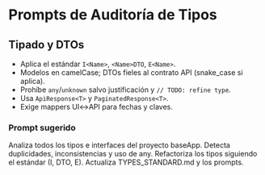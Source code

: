 # Prompts de Auditoría de Tipos

## Tipado y DTOs
- Aplica el estándar `I<Name>`, `<Name>DTO`, `E<Name>`.
- Modelos en camelCase; DTOs fieles al contrato API (snake_case si aplica).
- Prohíbe `any`/`unknown` salvo justificación y `// TODO: refine type`.
- Usa `ApiResponse<T>` y `PaginatedResponse<T>`.
- Exige mappers UI↔API para fechas y claves.

### Prompt sugerido
Analiza todos los tipos e interfaces del proyecto baseApp. Detecta duplicidades, inconsistencias y uso de any. Refactoriza los tipos siguiendo el estándar (I<Name>, <Name>DTO, E<Name>). Actualiza TYPES_STANDARD.md y los prompts.

